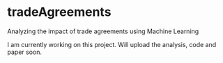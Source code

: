 # tradeAgreements
Analyzing the impact of trade agreements using Machine Learning

I am currently working on this project.
Will upload the analysis, code and paper soon.
